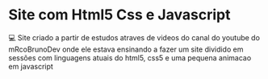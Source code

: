# Site com Html5 Css e Javascript
 :computer: Site criado a partir de  estudos atraves de videos do canal do youtube do mRcoBrunoDev onde ele estava ensinando a fazer um site dividido em sessões
 com linguagens atuais do html5, css5 e uma pequena animacao em javascript
 
 
 
 
 
 
